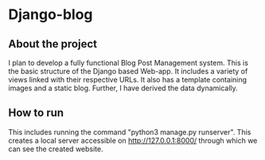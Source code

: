 # Django-blog
## About the project
I plan to develop a fully functional Blog Post Management system.
This is the basic structure of the Django based Web-app. It includes a variety of views linked with their respective URLs.
It also has a template containing images and a static blog. Further, I have derived the data dynamically.

## How to run
This includes running the command "python3 manage.py runserver". This creates a local server accessible on http://127.0.0.1:8000/ through which we can see the created website.
